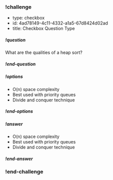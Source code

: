 <!-- >>>>>>>>>>>>>>>>>>>>>> BEGIN CHALLENGE >>>>>>>>>>>>>>>>>>>>>> -->
<!-- Replace everything in square brackets [] and remove brackets  -->

### !challenge

* type: checkbox
* id: 4ad78149-4c11-4332-a1a5-67d8424d02ad
* title: Checkbox Question Type
<!-- * points: [1] (optional, the number of points for scoring as a checkpoint) -->
<!-- * topics: [python, pandas] (optional the topics for analyzing points) -->

##### !question

What are the qualities of a heap sort? 

##### !end-question

##### !options

* O(n) space complexity
* Best used with priority queues
* Divide and conquer technique

##### !end-options

##### !answer

* O(n) space complexity
* Best used with priority queues
* Divide and conquer technique

##### !end-answer

<!-- other optional sections -->
<!-- !hint - !end-hint (markdown, hidden, students click to view) -->
<!-- !rubric - !end-rubric (markdown, instructors can see while scoring a checkpoint) -->
<!-- !explanation - !end-explanation (markdown, students can see after answering correctly) -->

### !end-challenge

<!-- ======================= END CHALLENGE ======================= -->